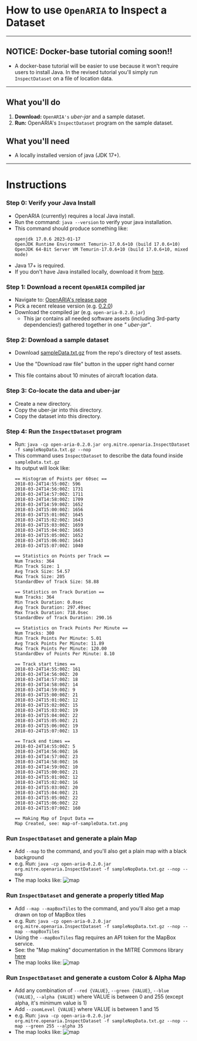 # How to use `OpenARIA` to Inspect a Dataset

---

## NOTICE: Docker-base tutorial coming soon!!

- A docker-base tutorial will be easier to use because it won't require users to install Java. In the revised tutorial
  you'll simply run `InspectDataset` on a file of location data.

---

## What you'll do

1. **Download:** `OpenARIA's` _uber-jar_ and a sample dataset.
2. **Run:** OpenARIA's `InspectDataset` program on the sample dataset.

## What you'll need

- A locally installed version of java (JDK 17+).

---

# Instructions

### Step 0: Verify your Java Install

- OpenARIA (currently) requires a local Java install.
- Run the command: `java --version` to verify your java installation.
- This command should produce something like:
    ```
   openjdk 17.0.6 2023-01-17
   OpenJDK Runtime Environment Temurin-17.0.6+10 (build 17.0.6+10)
   OpenJDK 64-Bit Server VM Temurin-17.0.6+10 (build 17.0.6+10, mixed mode)
    ```
- Java 17+ is required.
- If you don't have Java installed locally, download it from [here](https://adoptium.net/).

### Step 1: Download a recent `OpenARIA` compiled jar

- Navigate to: [OpenARIA's release page](https://github.com/mitre-public/open-aria/releases)
- Pick a recent release version (e.g. [0.2.0](https://github.com/mitre-public/open-aria/releases/tag/0.2.0))
- Download the compiled jar (e.g. `open-aria-0.2.0.jar`)
    - This jar contains all needed software assets (including 3rd-party dependencies!) gathered together in one _"
      uber-jar"_.

### Step 2: Download a sample dataset

- Download [sampleData.txt.gz](https://github.com/mitre-public/open-aria/blob/main/open-aria-airborne/src/test/resources/sampleData.txt.gz)
from the repo's directory of test assets.
- Use the "Download raw file" button in the upper right hand corner

- This file contains about 10 minutes of aircraft location data.

### Step 3: Co-locate the data and uber-jar

- Create a new directory.
- Copy the uber-jar into this directory.
- Copy the dataset into this directory.

### Step 4: Run the `InspectDataset` program

- Run: `java -cp open-aria-0.2.0.jar org.mitre.openaria.InspectDataset -f sampleNopData.txt.gz --nop`
- This command uses `InspectDataset` to describe the data found inside `sampleData.txt.gz`
- Its output will look like:
    ```
    == Histogram of Points per 60sec ==
    2018-03-24T14:55:00Z: 596
    2018-03-24T14:56:00Z: 1731
    2018-03-24T14:57:00Z: 1711
    2018-03-24T14:58:00Z: 1709
    2018-03-24T14:59:00Z: 1652
    2018-03-24T15:00:00Z: 1656
    2018-03-24T15:01:00Z: 1645
    2018-03-24T15:02:00Z: 1643
    2018-03-24T15:03:00Z: 1659
    2018-03-24T15:04:00Z: 1663
    2018-03-24T15:05:00Z: 1652
    2018-03-24T15:06:00Z: 1643
    2018-03-24T15:07:00Z: 1040
  
    == Statistics on Points per Track ==
    Num Tracks: 364
    Min Track Size: 1
    Avg Track Size: 54.57
    Max Track Size: 205
    StandardDev of Track Size: 58.88
  
    == Statistics on Track Duration ==
    Num Tracks: 364
    Min Track Duration: 0.0sec
    Avg Track Duration: 297.49sec
    Max Track Duration: 718.0sec
    StandardDev of Track Duration: 290.16
  
    == Statistics on Track Points Per Minute ==
    Num Tracks: 300
    Min Track Points Per Minute: 5.01
    Avg Track Points Per Minute: 11.89
    Max Track Points Per Minute: 120.00
    StandardDev of Points Per Minute: 8.10
  
    == Track start times ==
    2018-03-24T14:55:00Z: 161
    2018-03-24T14:56:00Z: 20
    2018-03-24T14:57:00Z: 18
    2018-03-24T14:58:00Z: 14
    2018-03-24T14:59:00Z: 9
    2018-03-24T15:00:00Z: 21
    2018-03-24T15:01:00Z: 12
    2018-03-24T15:02:00Z: 15
    2018-03-24T15:03:00Z: 19
    2018-03-24T15:04:00Z: 22
    2018-03-24T15:05:00Z: 21
    2018-03-24T15:06:00Z: 19
    2018-03-24T15:07:00Z: 13
  
    == Track end times ==
    2018-03-24T14:55:00Z: 5
    2018-03-24T14:56:00Z: 16
    2018-03-24T14:57:00Z: 23
    2018-03-24T14:58:00Z: 16
    2018-03-24T14:59:00Z: 10
    2018-03-24T15:00:00Z: 21
    2018-03-24T15:01:00Z: 12
    2018-03-24T15:02:00Z: 16
    2018-03-24T15:03:00Z: 20
    2018-03-24T15:04:00Z: 21
    2018-03-24T15:05:00Z: 22
    2018-03-24T15:06:00Z: 22
    2018-03-24T15:07:00Z: 160
  
    == Making Map of Input Data ==
    Map Created, see: map-of-sampleData.txt.png
    ```

### Run `InspectDataset` and generate a plain Map

- Add `--map` to the command, and you'll also get a plain map with a black background
- e.g. Run: `java -cp open-aria-0.2.0.jar org.mitre.openaria.InspectDataset -f sampleNopData.txt.gz --nop --map`
- The map looks like:
  ![map](./../assets/plain-map-of-sampleData.txt.png)

### Run `InspectDataset` and generate a properly titled Map

- Add `--map --mapBoxTiles` to the command, and you'll also get a map drawn on top of MapBox tiles
- e.g. Run:
  `java -cp open-aria-0.2.0.jar org.mitre.openaria.InspectDataset -f sampleNopData.txt.gz --nop --map --mapBoxTiles`
- Using the `--mapBoxTiles` flag requires an API token for the MapBox service.
- See: the "Map making" documentation in the MITRE Commons
  library [here](https://github.com/mitre-public/commons/blob/main/docs/mapping.md)
- The map looks like:
  ![map](./../assets/tiled-map-of-sampleData.txt.png)

### Run `InspectDataset` and generate a custom Color & Alpha Map

- Add any combination of `--red {VALUE}`, `--green {VALUE}`, `--blue {VALUE}`, `--alpha {VALUE}` where VALUE is between
  0 and 255 (except alpha, it's minimum value is 1)
- Add `--zoomLevel {VALUE}` where VALUE is between 1 and 15
- e.g. Run:
  `java -cp open-aria-0.2.0.jar org.mitre.openaria.InspectDataset -f sampleNopData.txt.gz --nop --map --green 255 --alpha 35`
- The map looks like:
  ![map](./../assets/green-map-of-sampleData.txt.png)